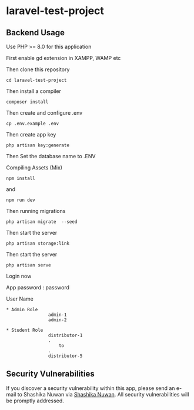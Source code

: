 # laravel-test-project

## Backend Usage

Use PHP >= 8.0 for this application

First enable gd extension in XAMPP, WAMP etc

Then clone this repository

    cd laravel-test-project

Then install a compiler

    composer install
    
Then create and configure .env

    cp .env.example .env
    
   Then create app key

    php artisan key:generate

   Then Set the database name to .ENV


Compiling Assets (Mix)

    npm install

 and

    npm run dev

Then running migrations

    php artisan migrate  --seed
    

Then start the server

    php artisan storage:link

Then start the server

    php artisan serve

Login now

App password : password

User Name

    * Admin Role   
                    admin-1
                    admin-2

    * Student Role 
                    distributor-1
                    .
                        to
                    .
                    distributor-5
    
## Security Vulnerabilities

If you discover a security vulnerability within this app, please send an e-mail to Shashika Nuwan via [Shashika Nuwan](mailto:kumararanaweera1999@gmail.com). All security vulnerabilities will be promptly addressed.
